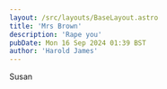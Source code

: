 ```yaml
---
layout: /src/layouts/BaseLayout.astro
title: 'Mrs Brown'
description: 'Rape you'
pubDate: Mon 16 Sep 2024 01:39 BST
author: 'Harold James'
---
```

Susan